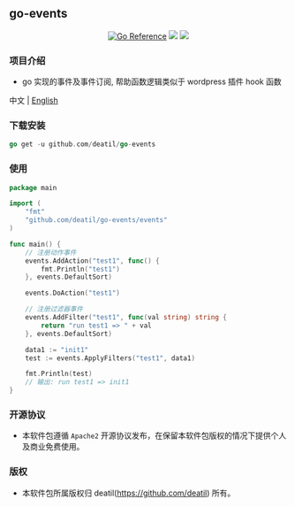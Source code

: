 ## go-events

<p align="center">
<a href="https://pkg.go.dev/github.com/deatil/go-events" target="_blank"><img src="https://pkg.go.dev/badge/deatil/go-events.svg" alt="Go Reference" /></a>
<a href="https://app.codecov.io/gh/deatil/go-events" target="_blank"><img src="https://codecov.io/gh/deatil/go-events/graph/badge.svg?token=SS2Z1IY0XL" /></a>
<a href="https://goreportcard.com/report/github.com/deatil/go-events" target="_blank"><img src="https://goreportcard.com/badge/github.com/deatil/go-events" /></a>
</p>


### 项目介绍

*  go 实现的事件及事件订阅, 帮助函数逻辑类似于 wordpress 插件 hook 函数

中文 | [English](README.md)


### 下载安装

~~~go
go get -u github.com/deatil/go-events
~~~


### 使用

~~~go
package main

import (
    "fmt"
    "github.com/deatil/go-events/events"
)

func main() {
    // 注册动作事件
    events.AddAction("test1", func() {
        fmt.Println("test1")
    }, events.DefaultSort)

    events.DoAction("test1")

    // 注册过滤器事件
    events.AddFilter("test1", func(val string) string {
        return "run test1 => " + val
    }, events.DefaultSort)

    data1 := "init1"
    test := events.ApplyFilters("test1", data1)

    fmt.Println(test)
    // 输出: run test1 => init1
}
~~~


### 开源协议

*  本软件包遵循 `Apache2` 开源协议发布，在保留本软件包版权的情况下提供个人及商业免费使用。


### 版权

*  本软件包所属版权归 deatil(https://github.com/deatil) 所有。
